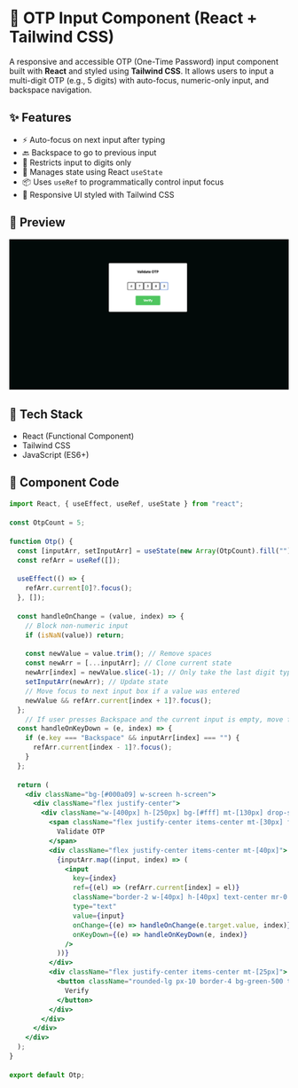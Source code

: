 # 🔐 OTP Input Component (React + Tailwind CSS)

A responsive and accessible OTP (One-Time Password) input component built with **React** and styled using **Tailwind CSS**. It allows users to input a multi-digit OTP (e.g., 5 digits) with auto-focus, numeric-only input, and backspace navigation.

## ✨ Features

- ⚡ Auto-focus on next input after typing
- 🔙 Backspace to go to previous input
- 🔢 Restricts input to digits only
- 🧠 Manages state using React `useState`
- 📦 Uses `useRef` to programmatically control input focus
- 🎨 Responsive UI styled with Tailwind CSS

## 📸 Preview

![OTP Preview](./src/assets/previewImage.png)

## 🧩 Tech Stack

- React (Functional Component)
- Tailwind CSS
- JavaScript (ES6+)

## 📁 Component Code

```jsx
import React, { useEffect, useRef, useState } from "react";

const OtpCount = 5;

function Otp() {
  const [inputArr, setInputArr] = useState(new Array(OtpCount).fill(""));
  const refArr = useRef([]);

  useEffect(() => {
    refArr.current[0]?.focus();
  }, []);

  const handleOnChange = (value, index) => {
    // Block non-numeric input
    if (isNaN(value)) return;

    const newValue = value.trim(); // Remove spaces
    const newArr = [...inputArr]; // Clone current state
    newArr[index] = newValue.slice(-1); // Only take the last digit typed
    setInputArr(newArr); // Update state
    // Move focus to next input box if a value was entered
    newValue && refArr.current[index + 1]?.focus();
  };
    // If user presses Backspace and the current input is empty, move focus to the previous input
  const handleOnKeyDown = (e, index) => {
    if (e.key === "Backspace" && inputArr[index] === "") {
      refArr.current[index - 1]?.focus();
    }
  };

  return (
    <div className="bg-[#000a09] w-screen h-screen">
      <div className="flex justify-center">
        <div className="w-[400px] h-[250px] bg-[#fff] mt-[130px] drop-shadow-lg rounded">
          <span className="flex justify-center items-center mt-[30px] font-bold text-lg">
            Validate OTP
          </span>
          <div className="flex justify-center items-center mt-[40px]">
            {inputArr.map((input, index) => (
              <input
                key={index}
                ref={(el) => (refArr.current[index] = el)}
                className="border-2 w-[40px] h-[40px] text-center mr-0.5 text-black rounded"
                type="text"
                value={input}
                onChange={(e) => handleOnChange(e.target.value, index)}
                onKeyDown={(e) => handleOnKeyDown(e, index)}
              />
            ))}
          </div>
          <div className="flex justify-center items-center mt-[25px]">
            <button className="rounded-lg px-10 border-4 bg-green-500 text-white py-3 font-bold cursor-pointer">
              Verify
            </button>
          </div>
        </div>
      </div>
    </div>
  );
}

export default Otp;